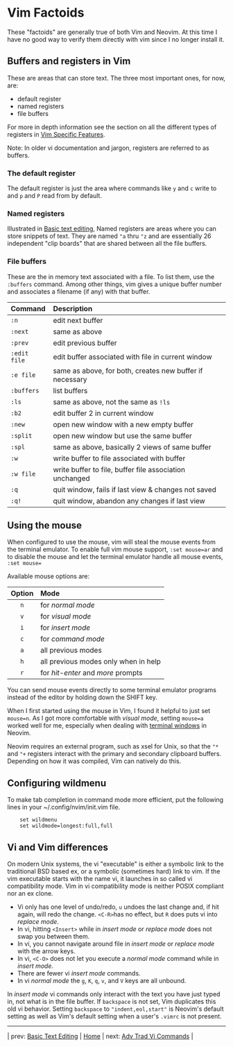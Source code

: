 # Vim Factoids

These "factoids" are generally true of both Vim and Neovim.
At this time I have no good way to verify them directly
with vim since I no longer install it.

## Buffers and registers in Vim

These are areas that can store text.  The three most important ones,
for now, are:

* default register
* named registers
* file buffers

For more in depth information see the section on all the different
types of registers in
[Vim Specific Features](VimSpecificFeatures.md#types-of-registers).

Note: In older vi documentation and jargon, registers are referred
to as buffers.

### The default register

The default register is just the area where commands like `y` and `c`
write to and `p` and `P` read from by default.

### Named registers

Illustrated in
[Basic text editing](BasicTextEditing.md#you-can-use-named-registers-to-store-text),
Named registers are areas where you can store snippets of text.
They are named `"a` thru `"z` and are essentially 26
independent "clip boards" that are shared between all the
file buffers.

### File buffers

These are the in memory text associated with a file.  To list
them, use the `:buffers` command.  Among other things, vim
gives a unique buffer number and associates a filename (if any)
with that buffer.

| Command       | Description                                 |
|:------------- |:-------------------------------------------------------- |
| `:n`          | edit next buffer                                         |
| `:next`       | same as above                                            |
| `:prev`       | edit previous buffer                                     |
| `:edit file`  | edit buffer associated with file in current window       |
| `:e file`     | same as above, for both, creates new buffer if necessary |
| `:buffers`    | list buffers                                             |
| `:ls`         | same as above, not the same as `!ls`                     |
| `:b2`         | edit buffer 2 in current window                          |
| `:new`        | open new window with a new empty buffer                  |
| `:split`      | open new window but use the same buffer                  |
| `:spl`        | same as above, basically 2 views of same buffer          |
| `:w`          | write buffer to file associated with buffer              |
| `:w file`     | write buffer to file, buffer file association unchanged  |
| `:q`          | quit window, fails if last view & changes not saved      |
| `:q!`         | quit window, abandon any changes if last view            |

## Using the mouse

When configured to use the mouse, vim will steal the mouse
events from the terminal emulator.  To enable full vim mouse
support, `:set mouse=ar` and to disable the mouse and let
the terminal emulator handle all mouse events, `:set mouse=`

Available mouse options are:

| Option | Mode                                 |
|:------:|:------------------------------------ |
| `n`    | for *normal mode*                    |
| `v`    | for *visual mode*                    |
| `i`    | for *insert mode*                    |
| `c`    | for *command mode*                   |
| `a`    | all previous modes                   |
| `h`    | all previous modes only when in help |
| `r`    | for *hit-enter* and *more* prompts   |

You can send mouse events directly to some terminal emulator
programs instead of the editor by holding down the SHIFT key.

When I first started using the mouse in Vim, I found it
helpful to just set `mouse=n`.  As I got more comfortable
with *visual mode*, setting `mouse=a` worked well for me,
especially when dealing with
[terminal windows](MultipleWindows.md#terminal-windows)
in Neovim.

Neovim requires an external program, such as xsel for Unix,
so that the `"*` and `"+` registers interact with the primary
and secondary clipboard buffers.  Depending on how it was compiled,
Vim can natively do this.

## Configuring wildmenu

To make tab completion in command mode more efficient, put the
following lines in your ~/.config/nvim/init.vim file.

```
    set wildmenu
    set wildmode=longest:full,full
```

## Vi and Vim differences

On modern Unix systems, the vi "executable" is either
a symbolic link to the traditional BSD based ex, or
a symbolic (sometimes hard) link to vim.  If the vim executable
starts with the name vi, it launches in so called vi compatibility
mode.  Vim in vi compatibility mode is neither POSIX compliant
nor an ex clone.

* Vi only has one level of undo/redo, `u` undoes the
  last change and, if hit again, will redo the change.
  `<C-R>`has no effect, but `R` does puts vi into *replace mode*.
* In vi, hitting `<Insert>` while in *insert mode* or *replace mode*
  does not swap you between them.
* In vi, you cannot navigate around file in *insert mode* or
  *replace mode* with the arrow keys.
* In vi, `<C-O>` does not let you execute a *normal mode*
  command while in *insert mode*.
* There are fewer vi *insert mode* commands.
* In vi *normal mode* the `g`, `K`, `q`, `v`, and `V` keys are
  all unbound.

In *insert mode* vi commands only interact with the text
you have just typed in, not what is in the file buffer.
If `backspace` is not set, Vim duplicates this old vi behavior.
Setting `backspace` to `"indent,eol,start"` is Neovim's default
setting as well as Vim's default setting when a user's `.vimrc` is not
present.

---

| prev: [Basic Text Editing][1] | [Home][2] | next: [Adv Trad Vi Commands][3] |

[1]: BasicTextEditing.md
[2]: README.md
[3]: AdvTradViCommands.md
